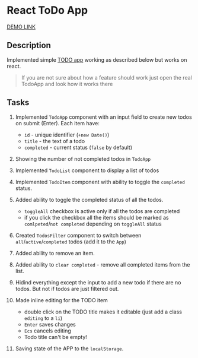 # React ToDo App
[DEMO LINK](git@github.com:oleguner/React_Todo-Application.git)

## Description
Implemented simple [TODO app](http://todomvc.com/examples/vanillajs/) working as described below but works on react.

> If you are not sure about how a feature should work just open the real TodoApp and look how it works there


## Tasks
1. Implemented `TodoApp` component with an input field to create new todos on submit (Enter). Each item have:
    - `id` - unique identifier (`+new Date()`)
    - `title` - the text of a todo
    - `completed` - current status (`false` by default)
1. Showing the number of not completed todos in `TodoApp`

1. Implemented `TodoList` component to display a list of todos

1. Implemented `TodoItem` component with ability to toggle the `completed` status.

1. Added ability to toggle the completed status of all the todos.
    - `toggleAll` checkbox is active only if all the todos are completed
    - if you click the checkbox all the items should be marked as `comlpeted`/`not completed`  depending on `toggleAll` status

1. Created `TodosFilter` component to switch between `all`/`active`/`completed` todos (add it to the `App`)

1. Added ability to remove an item.

1. Added ability to `clear completed` - remove all completed items from the list.

1. Hidind everything except the input to add a new todo if there are no todos. But not if todos are just filtered out.

1. Made inline editing for the TODO item
    - double click on the TODO title makes it editable (just add a class `editing` to a `li`)
    - `Enter` saves changes
    - `Ecs` cancels editing
    - Todo title can't be empty!

1. Saving state of the APP to the `localStorage`.
